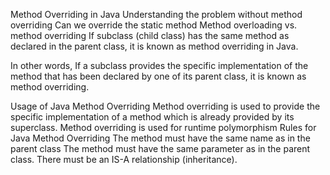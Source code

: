 Method Overriding in Java
Understanding the problem without method overriding
Can we override the static method
Method overloading vs. method overriding
If subclass (child class) has the same method as declared in the parent class, it is known as method overriding in Java.

In other words, If a subclass provides the specific implementation of the method that has been declared by one of its parent class, it is known as method overriding.

Usage of Java Method Overriding
Method overriding is used to provide the specific implementation of a method which is already provided by its superclass.
Method overriding is used for runtime polymorphism
Rules for Java Method Overriding
The method must have the same name as in the parent class
The method must have the same parameter as in the parent class.
There must be an IS-A relationship (inheritance).
